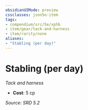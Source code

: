 ```yaml
---
obsidianUIMode: preview
cssclasses: json5e-item
tags:
- compendium/src/5e/xphb
- item/gear/tack-and-harness
- item/rarity/none
aliases: 
- "Stabling (per day)"
---
```

# Stabling (per day)
*Tack and harness*  

- **Cost**: 5 cp

*Source: SRD 5.2*